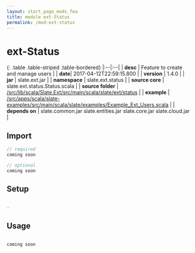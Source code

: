 ```yaml
---
layout: start_page_mods_fea
title: module ext-Status
permalink: /mod-ext-status
---
```


# ext-Status

{: .table .table-striped .table-bordered}
|:--|:--|
| **desc** | Feature to create and manage users | 
| **date**| 2017-04-12T22:59:15.800 |
| **version** | 1.4.0  |
| **jar** | slate.ext.jar  |
| **namespace** | slate.ext.status  |
| **source core** | slate.ext.status.Status.scala  |
| **source folder** | [/src/lib/scala/Slate.Ext/src/main/scala/slate/ext/status](https://github.com/code-helix/slatekit/tree/master/src/lib/scala/Slate.Ext/src/main/scala/slate/ext/status)  |
| **example** | [/src/apps/scala/slate-examples/src/main/scala/slate/examples/Example_Ext_Users.scala](https://github.com/code-helix/slatekit/tree/master/src/apps/scala/slate-examples/src/main/scala/slate/examples/Example_Ext_Users.scala) |
| **depends on** |  slate.common.jar slate.entities.jar slate.core.jar slate.cloud.jar  |

## Import
```scala 
// required 
coming soon

// optional 
coming soon

```

## Setup
```scala

-

```

## Usage
```scala

coming soon

```

